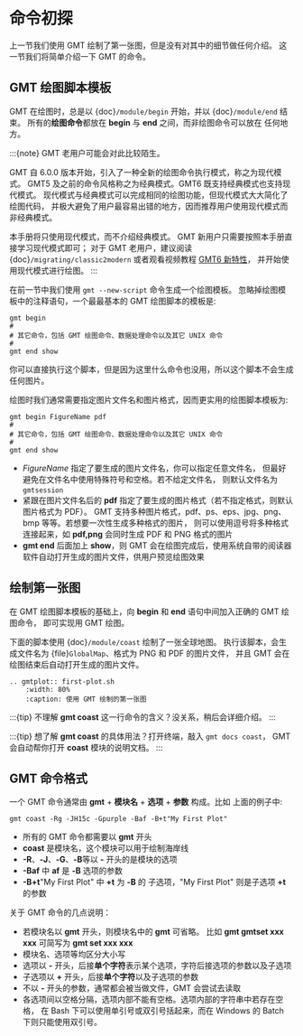 # 命令初探

上一节我们使用 GMT 绘制了第一张图，但是没有对其中的细节做任何介绍。
这一节我们将简单介绍一下 GMT 的命令。

## GMT 绘图脚本模板

GMT 在绘图时，总是以 {doc}`/module/begin` 开始，并以 {doc}`/module/end` 结束。
所有的**绘图命令**都放在 **begin** 与 **end** 之间，而非绘图命令可以放在
任何地方。

:::{note}
GMT 老用户可能会对此比较陌生。

GMT 自 6.0.0 版本开始，引入了一种全新的绘图命令执行模式，称之为现代模式。
GMT5 及之前的命令风格称之为经典模式。GMT6 既支持经典模式也支持现代模式。
现代模式与经典模式可以完成相同的绘图功能，但现代模式大大简化了绘图代码，
并极大避免了用户最容易出错的地方，因而推荐用户使用现代模式而非经典模式。

本手册将只使用现代模式，而不介绍经典模式。
GMT 新用户只需要按照本手册直接学习现代模式即可；
对于 GMT 老用户，建议阅读 {doc}`/migrating/classic2modern`
或者观看视频教程 [GMT6 新特性](https://www.bilibili.com/video/av73835957)，
并开始使用现代模式进行绘图。
:::

在前一节中我们使用 `gmt --new-script` 命令生成一个绘图模板。
忽略掉绘图模板中的注释语句，一个最最基本的 GMT 绘图脚本的模板是:

```
gmt begin
#
# 其它命令，包括 GMT 绘图命令、数据处理命令以及其它 UNIX 命令
#
gmt end show
```

你可以直接执行这个脚本，但是因为这里什么命令也没用，所以这个脚本不会生成任何图片。

绘图时我们通常需要指定图片文件名和图片格式，因而更实用的绘图脚本模板为:

```
gmt begin FigureName pdf
#
# 其它命令，包括 GMT 绘图命令、数据处理命令以及其它 UNIX 命令
#
gmt end show
```

- *FigureName* 指定了要生成的图片文件名，你可以指定任意文件名，
  但最好避免在文件名中使用特殊符号和空格。若不给定文件名，
  则默认文件名为 `gmtsession`
- 紧跟在图片文件名后的 **pdf** 指定了要生成的图片格式（若不指定格式，则默认图片格式为 PDF）。
  GMT 支持多种图片格式，pdf、ps、eps、jpg、png、bmp 等等。若想要一次性生成多种格式的图片，
  则可以使用逗号将多种格式连接起来，如 **pdf,png** 会同时生成 PDF 和 PNG 格式的图片
- **gmt end** 后面加上 **show**，则 GMT 会在绘图完成后，使用系统自带的阅读器
  软件自动打开生成的图片文件，供用户预览绘图效果

## 绘制第一张图

在 GMT 绘图脚本模板的基础上，向 **begin** 和 **end** 语句中间加入正确的 GMT 绘图命令，
即可实现用 GMT 绘图。

下面的脚本使用 {doc}`/module/coast` 绘制了一张全球地图。
执行该脚本，会生成文件名为 {file}`GlobalMap`、格式为 PNG 和 PDF 的图片文件，
并且 GMT 会在绘图结束后自动打开生成的图片文件。

```{eval-rst}
.. gmtplot:: first-plot.sh
    :width: 80%
    :caption: 使用 GMT 绘制的第一张图
```

:::{tip}
不理解 **gmt coast** 这一行命令的含义？没关系，稍后会详细介绍。
:::

:::{tip}
想了解 **gmt coast** 的具体用法？打开终端，敲入 `gmt docs coast`，
GMT 会自动帮你打开 **coast** 模块的说明文档。
:::

## GMT 命令格式

一个 GMT 命令通常由 **gmt** + **模块名** + **选项** + **参数** 构成。比如
上面的例子中:

```
gmt coast -Rg -JH15c -Gpurple -Baf -B+t"My First Plot"
```

- 所有的 GMT 命令都需要以 **gmt** 开头
- **coast** 是模块名，这个模块可以用于绘制海岸线
- **-R**、**-J**、**-G**、**-B**等以 **-** 开头的是模块的选项
- **-Baf** 中 **af** 是 **-B** 选项的参数
- **-B+t**"My First Plot" 中 **+t** 为 **-B** 的
  子选项，"My First Plot" 则是子选项 **+t** 的参数

关于 GMT 命令的几点说明：

- 若模块名以 **gmt** 开头，则模块名中的 **gmt** 可省略。
  比如 **gmt gmtset xxx xxx** 可简写为 **gmt set xxx xxx**
- 模块名、选项等均区分大小写
- 选项以 **-** 开头，后接**单个字符**表示某个选项，字符后接选项的参数以及子选项
- 子选项以 **+** 开头，后接**单个字符**以及子选项的参数
- 不以 **-** 开头的参数，通常都会被当做文件，GMT 会尝试去读取
- 各选项间以空格分隔，选项内部不能有空格。选项内部的字符串中若存在空格，
  在 Bash 下可以使用单引号或双引号括起来，而在 Windows 的 Batch 下则只能使用双引号。

